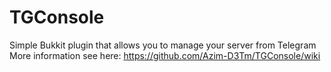 # TGConsole
Simple Bukkit plugin that allows you to manage your server from Telegram
More information see here: https://github.com/Azim-D3Tm/TGConsole/wiki
